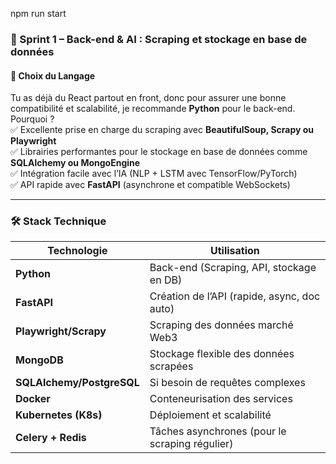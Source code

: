 npm run start

### **🚀 Sprint 1 – Back-end & AI : Scraping et stockage en base de données**  

#### **📌 Choix du Langage**
Tu as déjà du React partout en front, donc pour assurer une bonne compatibilité et scalabilité, je recommande **Python** pour le back-end.  
Pourquoi ?  
✅ Excellente prise en charge du scraping avec **BeautifulSoup, Scrapy ou Playwright**  
✅ Librairies performantes pour le stockage en base de données comme **SQLAlchemy ou MongoEngine**  
✅ Intégration facile avec l’IA (NLP + LSTM avec TensorFlow/PyTorch)  
✅ API rapide avec **FastAPI** (asynchrone et compatible WebSockets)  

---

### **🛠 Stack Technique**
| Technologie | Utilisation |
|-------------|-------------|
| **Python** | Back-end (Scraping, API, stockage en DB) |
| **FastAPI** | Création de l’API (rapide, async, doc auto) |
| **Playwright/Scrapy** | Scraping des données marché Web3 |
| **MongoDB** | Stockage flexible des données scrapées |
| **SQLAlchemy/PostgreSQL** | Si besoin de requêtes complexes |
| **Docker** | Conteneurisation des services |
| **Kubernetes (K8s)** | Déploiement et scalabilité |
| **Celery + Redis** | Tâches asynchrones (pour le scraping régulier) |
